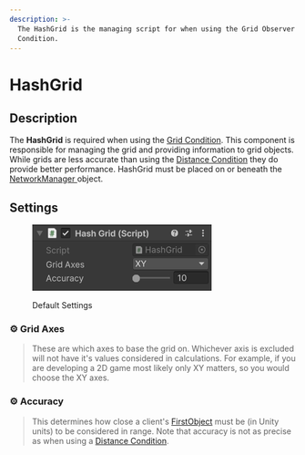 ```yaml
---
description: >-
  The HashGrid is the managing script for when using the Grid Observer
  Condition.
---
```


# HashGrid

## Description

The **HashGrid** is required when using the [Grid Condition](../../network-observer.md). This component is responsible for managing the grid and providing information to grid objects. While grids are less accurate than using the [Distance Condition](../../../scriptableobjects/observerconditions/distancecondition.md) they do provide better performance. HashGrid must be placed on or beneath the [NetworkManager ](../network-manager.md)object.

## Settings

<div align="left"><figure><img src="../../../../.gitbook/assets/hash-grid-component.png" alt=""><figcaption><p>Default Settings</p></figcaption></figure></div>

### :gear:  **Grid Axes**

> These are which axes to base the grid on. Whichever axis is excluded will not have it's values considered in calculations. For example, if you are developing a 2D game most likely only XY matters, so you would choose the XY axes.

### :gear:  **Accuracy**

> This determines how close a client's [FirstObject](https://fish-networking.com/FishNet/api/api/FishNet.Connection.NetworkConnection.html#FishNet_Connection_NetworkConnection_FirstObject) must be (in Unity units) to be considered in range. Note that accuracy is not as precise as when using a [Distance Condition](../../../scriptableobjects/observerconditions/distancecondition.md).

